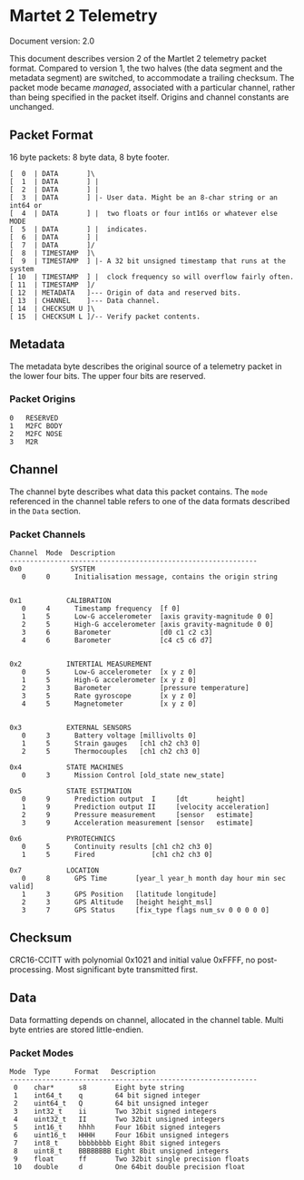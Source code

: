 # Martet 2 Telemetry

Document version: 2.0

This document describes version 2 of the Martlet 2 telemetry packet format. 
Compared to version 1, the two halves (the data segment and the metadata 
segment) are switched, to accommodate a trailing checksum. The packet mode 
became _managed_, associated with a particular channel, rather than being 
specified in the packet itself. Origins and channel constants are unchanged.

## Packet Format

16 byte packets: 8 byte data, 8 byte footer.

    [  0  | DATA       ]\
    [  1  | DATA       ] |
    [  2  | DATA       ] |
    [  3  | DATA       ] |- User data. Might be an 8-char string or an int64 or
    [  4  | DATA       ] |  two floats or four int16s or whatever else MODE
    [  5  | DATA       ] |  indicates.
    [  6  | DATA       ] |
    [  7  | DATA       ]/
    [  8  | TIMESTAMP  ]\
    [  9  | TIMESTAMP  ] |- A 32 bit unsigned timestamp that runs at the system
    [ 10  | TIMESTAMP  ] |  clock frequency so will overflow fairly often.
    [ 11  | TIMESTAMP  ]/
    [ 12  | METADATA   ]--- Origin of data and reserved bits.
    [ 13  | CHANNEL    ]--- Data channel.
    [ 14  | CHECKSUM U ]\
    [ 15  | CHECKSUM L ]/-- Verify packet contents.

## Metadata

The metadata byte describes the original source of a telemetry packet in the 
lower four bits. The upper four bits are reserved.

### Packet Origins

    0   RESERVED
    1   M2FC BODY
    2   M2FC NOSE
    3   M2R

## Channel

The channel byte describes what data this packet contains. The `mode`
referenced in the channel table refers to one of the data formats described in
the `Data` section.

### Packet Channels

    Channel  Mode  Description
    -------------------------------------------------------------
    0x0            SYSTEM
       0     0      Initialisation message, contains the origin string


    0x1           CALIBRATION
       0     4      Timestamp frequency  [f 0]
       1     5      Low-G accelerometer  [axis gravity-magnitude 0 0]
       2     5      High-G accelerometer [axis gravity-magnitude 0 0]
       3     6      Barometer            [d0 c1 c2 c3]
       4     6      Barometer            [c4 c5 c6 d7]


    0x2           INTERTIAL MEASUREMENT
       0     5      Low-G accelerometer  [x y z 0]
       1     5      High-G accelerometer [x y z 0]
       2     3      Barometer            [pressure temperature]
       3     5      Rate gyroscope       [x y z 0]
       4     5      Magnetometer         [x y z 0]


    0x3           EXTERNAL SENSORS
       0     3      Battery voltage [millivolts 0]
       1     5      Strain gauges   [ch1 ch2 ch3 0]
       2     5      Thermocouples   [ch1 ch2 ch3 0]

    0x4           STATE MACHINES
       0     3      Mission Control [old_state new_state]

    0x5           STATE ESTIMATION
       0     9      Prediction output  I     [dt       height]
       1     9      Prediction output II     [velocity acceleration]
       2     9      Pressure measurement     [sensor   estimate]
       3     9      Acceleration measurement [sensor   estimate]

    0x6           PYROTECHNICS
       0     5      Continuity results [ch1 ch2 ch3 0]
       1     5      Fired              [ch1 ch2 ch3 0]

    0x7           LOCATION
       0     8      GPS Time       [year_l year_h month day hour min sec valid]
       1     3      GPS Position   [latitude longitude]
       2     3      GPS Altitude   [height height_msl]
       3     7      GPS Status     [fix_type flags num_sv 0 0 0 0 0]

## Checksum

CRC16-CCITT with polynomial 0x1021 and initial value 0xFFFF, no 
post-processing. Most significant byte transmitted first.

## Data

Data formatting depends on channel, allocated in the channel table. Multi byte 
entries are stored little-endien.

### Packet Modes

    Mode  Type      Format   Description
    -------------------------------------------------------------
     0    char*      s8       Eight byte string
     1    int64_t    q        64 bit signed integer
     2    uint64_t   Q        64 bit unsigned integer
     3    int32_t    ii       Two 32bit signed integers
     4    uint32_t   II       Two 32bit unsigned integers
     5    int16_t    hhhh     Four 16bit signed integers
     6    uint16_t   HHHH     Four 16bit unsigned integers
     7    int8_t     bbbbbbbb Eight 8bit signed integers
     8    uint8_t    BBBBBBBB Eight 8bit unsigned integers
     9    float      ff       Two 32bit single precision floats
     10   double     d        One 64bit double precision float

